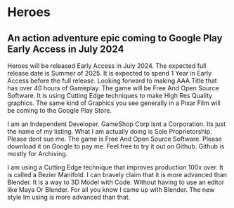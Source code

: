# Heroes

## An action adventure epic coming to Google Play Early Access in July 2024

Heroes will be released Early Access in July 2024.  The expected full release date is Summer of 2025.
It is expected to spend 1 Year in Early Access before the full release.  Looking forward to making 
AAA Title that has over 40 hours of Gameplay.  The game will be Free And Open Source Software.  It 
is using Cutting Edge techniques to make High Res Quality graphics.  The same kind of Graphics you 
see generally in a Pixar Film will be coming to the Google Play Store.

I am an Independent Developer.  GameShop Corp isnt a Corporation.  Its just the name of my listing.
What I am actually doing is Sole Proprietorship.  Please dont sue me.  The game is Free And Open Source 
Software.  Please download it on Google to pay me.  Feel free to try it out on Github.  Github is mostly
for Archiving.

I am using a Cutting Edge technique that improves production 100x over.  It is called a Bezier Manifold.
I can bravely claim that it is more advanced than Blender.  It is a way to 3D Model with Code.  Without having
to use an editor like Maya Or Blender.  For all you know I came up with Blender.  The new style Im using is 
more advanced than that.

